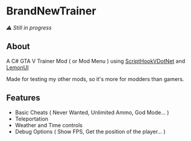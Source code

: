 # BrandNewTrainer
*:warning: Still in progress*

## About

A C# GTA V Trainer Mod ( or Mod Menu ) using [ScriptHookVDotNet](https://github.com/crosire/scripthookvdotnet) and [LemonUI](https://github.com/LemonUIbyLemon/LemonUI)

Made for testing my other mods, so it's more for modders than gamers.

## Features
- Basic Cheats ( Never Wanted, Unlimited Ammo, God Mode... )
- Teleportation
- Weather and Time controls
- Debug Options ( Show FPS, Get the position of the player... )

